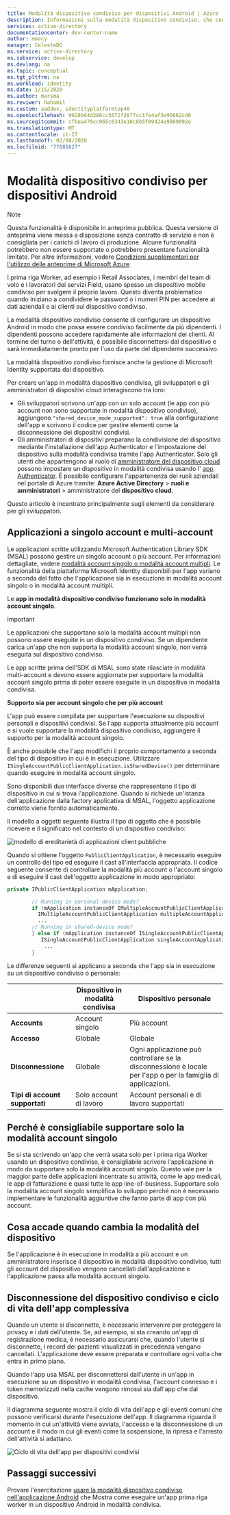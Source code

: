 ```yaml
---
title: Modalità dispositivo condiviso per dispositivi Android | Azure
description: Informazioni sulla modalità dispositivo condiviso, che consente ai prima riga Worker di condividere un dispositivo Android
services: active-directory
documentationcenter: dev-center-name
author: mmacy
manager: CelesteDG
ms.service: active-directory
ms.subservice: develop
ms.devlang: na
ms.topic: conceptual
ms.tgt_pltfrm: na
ms.workload: identity
ms.date: 1/15/2020
ms.author: marsma
ms.reviwer: hahamil
ms.custom: aaddev, identityplatformtop40
ms.openlocfilehash: 9928b64d286cc5072f28f7cc17e4af3e95662cd0
ms.sourcegitcommit: cfbea479cc065c6343e10c8b5f09424e9809092e
ms.translationtype: MT
ms.contentlocale: it-IT
ms.lasthandoff: 02/08/2020
ms.locfileid: "77085627"
---
```

# <a name="shared-device-mode-for-android-devices"></a>Modalità dispositivo condiviso per dispositivi Android

> [!NOTE]
> Questa funzionalità è disponibile in anteprima pubblica.
> Questa versione di anteprima viene messa a disposizione senza contratto di servizio e non è consigliata per i carichi di lavoro di produzione. Alcune funzionalità potrebbero non essere supportate o potrebbero presentare funzionalità limitate.
> Per altre informazioni, vedere [Condizioni supplementari per l'utilizzo delle anteprime di Microsoft Azure](https://azure.microsoft.com/support/legal/preview-supplemental-terms/).

I prima riga Worker, ad esempio i Retail Associates, i membri del team di volo e i lavoratori dei servizi Field, usano spesso un dispositivo mobile condiviso per svolgere il proprio lavoro. Questo diventa problematico quando iniziano a condividere le password o i numeri PIN per accedere ai dati aziendali e ai clienti sul dispositivo condiviso.

La modalità dispositivo condiviso consente di configurare un dispositivo Android in modo che possa essere condiviso facilmente da più dipendenti. I dipendenti possono accedere rapidamente alle informazioni dei clienti. Al termine del turno o dell'attività, è possibile disconnettersi dal dispositivo e sarà immediatamente pronto per l'uso da parte del dipendente successivo.

La modalità dispositivo condiviso fornisce anche la gestione di Microsoft Identity supportata dal dispositivo.

Per creare un'app in modalità dispositivo condivisa, gli sviluppatori e gli amministratori di dispositivi cloud interagiscono tra loro:

- Gli sviluppatori scrivono un'app con un solo account (le app con più account non sono supportate in modalità dispositivo condiviso), aggiungono `"shared_device_mode_supported": true` alla configurazione dell'app e scrivono il codice per gestire elementi come la disconnessione dei dispositivi condivisi.
- Gli amministratori di dispositivi preparano la condivisione del dispositivo mediante l'installazione dell'app Authenticator e l'impostazione del dispositivo sulla modalità condivisa tramite l'app Authenticator. Solo gli utenti che appartengono al ruolo di [amministratore del dispositivo cloud](https://docs.microsoft.com/azure/active-directory/users-groups-roles/directory-assign-admin-roles#cloud-device-administrator) possono impostare un dispositivo in modalità condivisa usando l' [app Authenticator](https://docs.microsoft.com/azure/active-directory/user-help/user-help-auth-app-overview). È possibile configurare l'appartenenza dei ruoli aziendali nel portale di Azure tramite: **Azure Active Directory** > **ruoli e amministratori** > amministratore del **dispositivo cloud**.

 Questo articolo è incentrato principalmente sugli elementi da considerare per gli sviluppatori.

## <a name="single-vs-multiple-account-applications"></a>Applicazioni a singolo account e multi-account

Le applicazioni scritte utilizzando Microsoft Authentication Library SDK (MSAL) possono gestire un singolo account o più account. Per informazioni dettagliate, vedere [modalità account singolo o modalità account multipli](https://docs.microsoft.com/azure/active-directory/develop/single-multi-account). Le funzionalità della piattaforma Microsoft Identity disponibili per l'app variano a seconda del fatto che l'applicazione sia in esecuzione in modalità account singolo o in modalità account multipli.

Le **app in modalità dispositivo condiviso funzionano solo in modalità account singolo**.

> [!IMPORTANT]
> Le applicazioni che supportano solo la modalità account multipli non possono essere eseguite in un dispositivo condiviso. Se un dipendente carica un'app che non supporta la modalità account singolo, non verrà eseguita sul dispositivo condiviso.
>
> Le app scritte prima dell'SDK di MSAL sono state rilasciate in modalità multi-account e devono essere aggiornate per supportare la modalità account singolo prima di poter essere eseguite in un dispositivo in modalità condivisa.

**Supporto sia per account singolo che per più account**

L'app può essere compilata per supportare l'esecuzione su dispositivi personali e dispositivi condivisi. Se l'app supporta attualmente più account e si vuole supportare la modalità dispositivo condiviso, aggiungere il supporto per la modalità account singolo.

È anche possibile che l'app modifichi il proprio comportamento a seconda del tipo di dispositivo in cui è in esecuzione. Utilizzare `ISingleAccountPublicClientApplication.isSharedDevice()` per determinare quando eseguire in modalità account singolo.

Sono disponibili due interfacce diverse che rappresentano il tipo di dispositivo in cui si trova l'applicazione. Quando si richiede un'istanza dell'applicazione dalla factory applicativa di MSAL, l'oggetto applicazione corretto viene fornito automaticamente.

Il modello a oggetti seguente illustra il tipo di oggetto che è possibile ricevere e il significato nel contesto di un dispositivo condiviso:

![modello di ereditarietà di applicazioni client pubbliche](media/v2-shared-device-mode/ipublic-client-app-inheritance.png)

Quando si ottiene l'oggetto `PublicClientApplication`, è necessario eseguire un controllo del tipo ed eseguire il cast all'interfaccia appropriata. Il codice seguente consente di controllare la modalità più account o l'account singolo e di eseguire il cast dell'oggetto applicazione in modo appropriato:

```java
private IPublicClientApplication mApplication;

        // Running in personal-device mode?
        if (mApplication instanceOf IMultipleAccountPublicClientApplication) {
          IMultipleAccountPublicClientApplication multipleAccountApplication = (IMultipleAccountPublicClientApplication) mApplication;
          ...
        // Running in shared-device mode?
        } else if (mApplication instanceOf ISingleAccountPublicClientApplication) {
           ISingleAccountPublicClientApplication singleAccountApplication = (ISingleAccountPublicClientApplication) mApplication;
            ...
        }
```

Le differenze seguenti si applicano a seconda che l'app sia in esecuzione su un dispositivo condiviso o personale:

|  | Dispositivo in modalità condivisa  | Dispositivo personale |
|---------|---------|---------|
| **Accounts**     | Account singolo | Più account |
| **Accesso** | Globale | Globale |
| **Disconnessione** | Globale | Ogni applicazione può controllare se la disconnessione è locale per l'app o per la famiglia di applicazioni. |
| **Tipi di account supportati** | Solo account di lavoro | Account personali e di lavoro supportati  |

## <a name="why-you-may-want-to-only-support-single-account-mode"></a>Perché è consigliabile supportare solo la modalità account singolo

Se si sta scrivendo un'app che verrà usata solo per i prima riga Worker usando un dispositivo condiviso, è consigliabile scrivere l'applicazione in modo da supportare solo la modalità account singolo. Questo vale per la maggior parte delle applicazioni incentrate su attività, come le app medicali, le app di fatturazione e quasi tutte le app line-of-business. Supportare solo la modalità account singolo semplifica lo sviluppo perché non è necessario implementare le funzionalità aggiuntive che fanno parte di app con più account.

## <a name="what-happens-when-the-device-mode-changes"></a>Cosa accade quando cambia la modalità del dispositivo

Se l'applicazione è in esecuzione in modalità a più account e un amministratore inserisce il dispositivo in modalità dispositivo condiviso, tutti gli account del dispositivo vengono cancellati dall'applicazione e l'applicazione passa alla modalità account singolo.

## <a name="shared-device-sign-out-and-the-overall-app-lifecycle"></a>Disconnessione del dispositivo condiviso e ciclo di vita dell'app complessiva

Quando un utente si disconnette, è necessario intervenire per proteggere la privacy e i dati dell'utente. Se, ad esempio, si sta creando un'app di registrazione medica, è necessario assicurarsi che, quando l'utente si disconnette, i record dei pazienti visualizzati in precedenza vengano cancellati. L'applicazione deve essere preparata e controllare ogni volta che entra in primo piano.

Quando l'app usa MSAL per disconnettersi dall'utente in un'app in esecuzione su un dispositivo in modalità condivisa, l'account connesso e i token memorizzati nella cache vengono rimossi sia dall'app che dal dispositivo.

Il diagramma seguente mostra il ciclo di vita dell'app e gli eventi comuni che possono verificarsi durante l'esecuzione dell'app. Il diagramma riguarda il momento in cui un'attività viene avviata, l'accesso e la disconnessione di un account e il modo in cui gli eventi come la sospensione, la ripresa e l'arresto dell'attività si adattano.

![Ciclo di vita dell'app per dispositivi condivisi](media/v2-shared-device-mode/lifecycle.png)

## <a name="next-steps"></a>Passaggi successivi

Provare l'esercitazione [usare la modalità dispositivo condiviso nell'applicazione Android](tutorial-v2-shared-device-mode.md) che Mostra come eseguire un'app prima riga worker in un dispositivo Android in modalità condivisa.
